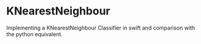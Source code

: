 # KNearestNeighbour
Implementing a KNearestNeighbour Classifier in swift and comparison with the python equivalent.

